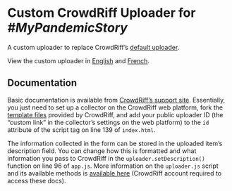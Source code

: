 # Custom CrowdRiff Uploader for *#MyPandemicStory*

A custom uploader to replace CrowdRiff’s [default uploader](https://upload.crowdriff.com/mypandemicstory).

View the custom uploader in [English](https://projects.rom.on.ca/mypandemicstory/) and [French](https://projects.rom.on.ca/mypandemicstory/index-fr.html).

## Documentation

Basic documentation is available from [CrowdRiff’s support site](https://support.crowdriff.com/hc/en-us/articles/360026383854-How-to-Customize-Your-Collector-with-the-CrowdRiff-SDK). Essentially, you just need to set up a collector on the CrowdRiff web platform, fork the [template files](https://github.com/crowdriff/custom-public-uploader) provided by CrowdRiff, and add your public uploader ID (the “custom link” in the collector’s settings on the web platform) to the `id` attribute of the script tag on line 139 of `index.html`.

The information collected in the form can be stored in the uploaded item’s description field. You can change how this is formatted and what information you pass to CrowdRiff in the `uploader.setDescription()` function on line 96 of `app.js`. More information on the `uploader.js` script and its available methods is [available here](https://crowdriff.readme.io/docs/uploaderjs) (CrowdRiff account required to access these docs).